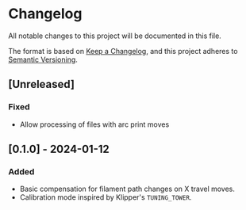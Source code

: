 # Changelog

All notable changes to this project will be documented in this file.

The format is based on [Keep a Changelog](https://keepachangelog.com/en/1.1.0/),
and this project adheres to [Semantic Versioning](https://semver.org/spec/v2.0.0.html).

## [Unreleased]

### Fixed

- Allow processing of files with arc print moves

## [0.1.0] - 2024-01-12

### Added

- Basic compensation for filament path changes on X travel moves.
- Calibration mode inspired by Klipper's `TUNING_TOWER`.